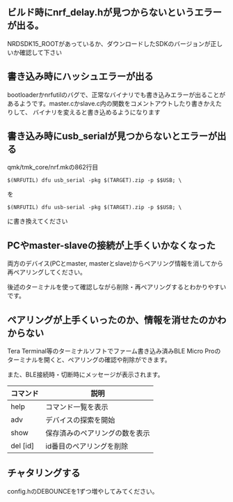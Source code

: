 ## ビルド時にnrf_delay.hが見つからないというエラーが出る。
NRDSDK15_ROOTがあっているか、ダウンロードしたSDKのバージョンが正しいか確認して下さい

## 書き込み時にハッシュエラーが出る
bootloaderかnrfutilのバグで、正常なバイナリでも書き込みエラーが出ることがあるようです。master.cかslave.c内の関数をコメントアウトしたり書きかえたりして、
バイナリを変えると書き込めるようになります

## 書き込み時にusb_serialが見つからないとエラーが出る
qmk/tmk_core/nrf.mkの862行目

`$(NRFUTIL) dfu usb_serial -pkg $(TARGET).zip -p $$USB; \`

を

`$(NRFUTIL) dfu usb-serial -pkg $(TARGET).zip -p $$USB; \`

に書き換えてください

## PCやmaster-slaveの接続が上手くいかなくなった
両方のデバイス(PCとmaster, masterとslave)からペアリング情報を消してから再ペアリングしてください。

後述のターミナルを使って確認しながら削除・再ペアリングするとわかりやすいです。

## ペアリングが上手くいったのか、情報を消せたのかわからない
Tera Terminal等のターミナルソフトでファーム書き込み済みBLE Micro Proのターミナルを開くと、ペアリングの確認や削除ができます。

また、BLE接続時・切断時にメッセージが表示されます。

|コマンド |説明  |
|-|-|
|help|コマンド一覧を表示|
|adv|デバイスの探索を開始|
|show|保存済みのペアリングの数を表示|
|del [id]|id番目のペアリングを削除|

## チャタリングする
config.hのDEBOUNCEを1ずつ増やしてみてください。
